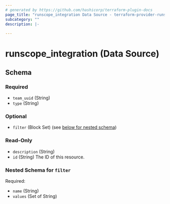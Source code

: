 ```yaml
---
# generated by https://github.com/hashicorp/terraform-plugin-docs
page_title: "runscope_integration Data Source - terraform-provider-runscope"
subcategory: ""
description: |-
  
---
```


# runscope_integration (Data Source)





<!-- schema generated by tfplugindocs -->
## Schema

### Required

- `team_uuid` (String)
- `type` (String)

### Optional

- `filter` (Block Set) (see [below for nested schema](#nestedblock--filter))

### Read-Only

- `description` (String)
- `id` (String) The ID of this resource.

<a id="nestedblock--filter"></a>
### Nested Schema for `filter`

Required:

- `name` (String)
- `values` (Set of String)


